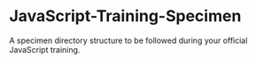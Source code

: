 # JavaScript-Training-Specimen
A specimen directory structure to be followed during your official JavaScript training.
